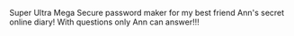 Super Ultra Mega Secure password maker for my best friend Ann's secret online diary! With questions only Ann can answer!!!
